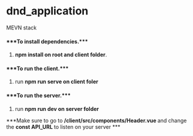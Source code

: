 # dnd_application
MEVN stack

<h4>***To install dependencies.***</h4>
<ol>
  <li><strong>npm install on root and client folder</strong>.</li>
</ol>
<h4>***To run the client.***</h4>
<ol>
  <li>run <strong>npm run serve on client foler</strong>
</ol>
<h4>***To run the server.***</h4>
<ol>
  <li>run <strong>npm run dev on server folder </strong></li>
</ol>

<p> ***Make sure to go to <strong> /client/src/components/Header.vue </strong> and change the <strong> const API_URL </strong>
to listen on your server ***</p>
